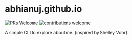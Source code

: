 # abhianuj.github.io

[![PRs Welcome](https://img.shields.io/badge/PRs-welcome-brightgreen.svg?style=flat-square)](http://makeapullrequest.com)
[![contributions welcome](https://img.shields.io/badge/contributions-welcome-brightgreen.svg?style=flat)](https://github.com/dwyl/esta/issues)

A simple CLI to explore about me.
(inspired by Shelley Vohr)
